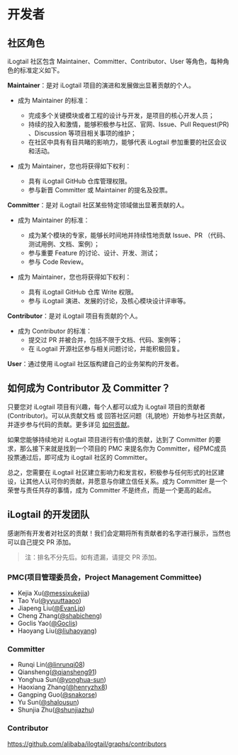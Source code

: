 # 开发者

## 社区角色

iLogtail 社区包含 Maintainer、Committer、Contributor、User 等角色，每种角色的标准定义如下。

**Maintainer**：是对 iLogtail 项目的演进和发展做出显著贡献的个人。

* 成为 Maintainer 的标准：
  * 完成多个关键模块或者工程的设计与开发，是项目的核心开发人员；
  * 持续的投入和激情，能够积极参与社区、官网、Issue、Pull Request(PR) 、Discussion 等项目相关事项的维护；
  * 在社区中具有有目共睹的影响力，能够代表 iLogtail 参加重要的社区会议和活动。

* 成为 Maintainer，您也将获得如下权利：
  * 具有 iLogtail GitHub 仓库管理权限。
  * 参与新晋 Committer 或 Maintainer 的提名及投票。

**Committer**：是对 iLogtail 社区某些特定领域做出显著贡献的人。

* 成为 Maintainer 的标准：
  * 成为某个模块的专家，能够长时间地并持续性地贡献 Issue、PR （代码、测试用例、文档、案例）；
  * 参与重要 Feature 的讨论、设计、开发、测试；
  * 参与 Code Review。

* 成为 Maintainer，您也将获得如下权利：
  * 具有 iLogtail GitHub 仓库 Write 权限。
  * 参与 iLogtail 演进、发展的讨论，及核心模块设计评审等。

**Contributor**：是对 iLogtail 项目有贡献的个人。

* 成为 Contributor 的标准：
  * 提交过 PR 并被合并，包括不限于文档、代码、案例等；
  * 在 iLogtail 开源社区参与相关问题讨论，并能积极回复。

**User**：通过使用 iLogtail 社区版构建自己的业务架构的开发者。

## 如何成为 Contributor 及 Committer？

只要您对 iLogtail 项目有兴趣，每个人都可以成为 iLogtail 项目的贡献者 (Contributor)。可以从贡献文档 或 回答社区问题（礼貌地）开始参与社区贡献，并逐步参与代码的贡献。更多详见 [如何贡献](./CONTRIBUTING.md)。

如果您能够持续地对 iLogtail 项目进行有价值的贡献，达到了 Committer 的要求，那么接下来就是找到一个项目的 PMC 来提名你为 Committer，经PMC成员投票通过后，即可成为 iLogtail 社区的 Committer。

总之，您需要在 iLogtail 社区建立影响力和发言权，积极参与任何形式的社区建设，让其他人认可你的贡献，并愿意与你建立信任关系。成为 Committer 是一个荣誉与责任共存的事情，成为 Committer 不是终点，而是一个更高的起点。

## iLogtail 的开发团队

感谢所有开发者对社区的贡献！我们会定期将所有贡献者的名字进行展示，当然也可以自己提交 PR 添加。
> 注：排名不分先后。如有遗漏，请提交 PR 添加。

### PMC(项目管理委员会，Project Management Committee)

* Kejia Xu([@messixukejia](https://github.com/messixukejia))
* Tao Yu([@yyuuttaaoo](https://github.com/yyuuttaaoo))
* Jiapeng Liu([@EvanLjp](https://github.com/EvanLjp))
* Cheng Zhang([@shabicheng](https://github.com/shabicheng))
* Goclis Yao([@Goclis](https://github.com/Goclis))
* Haoyang Liu([@liuhaoyang](https://github.com/liuhaoyang))
  
### Committer

* Runqi Lin([@linrunqi08](https://github.com/linrunqi08))
* Qiansheng([@qiansheng91](https://github.com/qiansheng91))
* Yonghua Sun([@yonghua-sun](https://github.com/yonghua-sun))
* Haoxiang Zhang([@henryzhx8](https://github.com/henryzhx8))
* Gangping Guo([@snakorse](https://github.com/snakorse))
* Yu Sun([@shalousun](https://github.com/shalousun))
* Shunjia Zhu([@shunjiazhu](https://github.com/shunjiazhu))

### Contributor

<https://github.com/alibaba/ilogtail/graphs/contributors>
